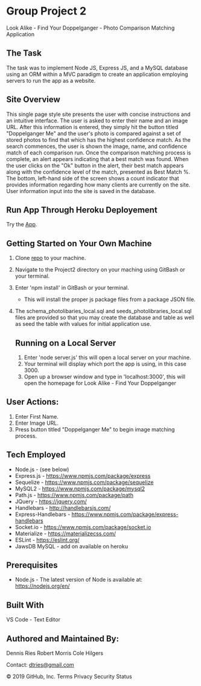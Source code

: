 # Group Project 2
Look Alike - Find Your Doppelganger - Photo Comparison Matching Application

## The Task 

The task was to implement Node JS, Express JS, and a MySQL database using an ORM within a MVC paradigm to create an application employing servers to run the app as a website. 

## Site Overview 
This single page style site presents the user with concise instructions and an intuitive interface. The user is asked to enter their name and an image URL. After this information is entered, they simply hit the button titled "Doppelganger Me" and the user's photo is compared against a set of stored photos to find that which has the highest confidence match. As the search commences, the user is shown the image, name, and confidence match of each comparison run. Once the comparison matching process is complete, an alert appears indicating that a best match was found. When the user clicks on the "Ok" button in the alert, their best match appears along with the confidence level of the match, presented as Best Match %. The bottom, left-hand side of the screen shows a count indicator that provides information regarding how many clients are currently on the site. User information input into the site is saved in the database.

## Run App Through Heroku Deployement
Try the [App](https://infinite-badlands-40246.herokuapp.com/).
 
## Getting Started on Your Own Machine
1. Clone [repo](https://github.com/dtries/Project2.git) to your machine. 
1. Navigate to the Project2 directory on your maching using GitBash or your terminal.
1. Enter 'npm install' in GitBash or your terminal.
   * This will install the proper js package files from a package JSON file.
1. The schema_photolibaries_local.sql and seeds_photolibraries_local.sql files are provided so that you may create the database and table as well as seed the table with values for initial application use.
   
   ## Running on a Local Server
   1. Enter 'node server.js' this will open a local server on your machine. 
   1. Your terminal will display which port the app is using, in this case 3000.
   1. Open up a browser window and type in 'localhost:3000', this will open the homepage for Look Alike - Find Your Doppelganger
     
## User Actions:
   1. Enter First Name.       
   1. Enter Image URL.
   1. Press button titled "Doppelganger Me" to begin image matching process.
   
## Tech Employed
* Node.js - (see below)
* Express.js - https://www.npmjs.com/package/express
* Sequelize - https://www.npmjs.com/package/sequelize
* MySQL2 - https://www.npmjs.com/package/mysql2
* Path.js - https://www.npmjs.com/package/path
* JQuery - https://jquery.com/
* Handlebars - http://handlebarsjs.com/
* Express-Handlebars - https://www.npmjs.com/package/express-handlebars
* Socket.io - https://www.npmjs.com/package/socket.io
* Materialize - https://materializecss.com/
* ESLint - https://eslint.org/
* JawsDB MySQL - add on available on heroku 

## Prerequisites
* Node.js - The latest version of Node is available at: https://nodejs.org/en/

## Built With
VS Code - Text Editor
## Authored and Maintained By:
Dennis Ries
Robert Morris
Cole Hilgers

Contact: dtries@gmail.com

© 2019 GitHub, Inc.
Terms
Privacy
Security
Status
